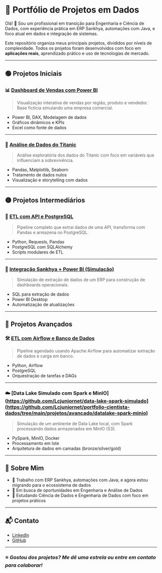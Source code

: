# 💼 Portfólio de Projetos em Dados

Olá! 👋 Sou um profissional em transição para Engenharia e Ciência de Dados, com experiência prática em ERP Sankhya, automações com Java, e foco atual em dados e integração de sistemas.

Este repositório organiza meus principais projetos, divididos por níveis de complexidade. Todos os projetos foram desenvolvidos com foco em **aplicações reais**, aprendizado prático e uso de tecnologias de mercado.

---

## 🟢 Projetos Iniciais

### 📊 [Dashboard de Vendas com Power BI](https://github.com/Lcjuniornet/data-dashboard-vendas-powerbi)
> Visualização interativa de vendas por região, produto e vendedor. Base fictícia simulando uma empresa comercial.

- Power BI, DAX, Modelagem de dados
- Gráficos dinâmicos e KPIs
- Excel como fonte de dados

---

### 🚢 [Análise de Dados do Titanic](https://github.com/Lcjuniornet/data-eda-analise-titanic)
> Análise exploratória dos dados do Titanic com foco em variáveis que influenciam a sobrevivência.

- Pandas, Matplotlib, Seaborn
- Tratamento de dados nulos
- Visualização e storytelling com dados

---

## 🟡 Projetos Intermediários

### 🔄 [ETL com API e PostgreSQL](https://github.com/Lcjuniornet/data-etl-api-python-postgresql)
> Pipeline completo que extrai dados de uma API, transforma com Pandas e armazena no PostgreSQL.

- Python, Requests, Pandas
- PostgreSQL com SQLAlchemy
- Scripts modulares de ETL

---

### 🧩 [Integração Sankhya + Power BI (Simulação)](https://github.com/Lcjuniornet/data-integration-powerbi-sankhya)
> Simulação de extração de dados de um ERP para construção de dashboards operacionais.

- SQL para extração de dados
- Power BI Desktop
- Automatização de atualizações

---

## 🔴 Projetos Avançados

### 🛠️ [ETL com Airflow e Banco de Dados](https://github.com/Lcjuniornet/data-pipeline-etl-airflow)
> Pipeline agendado usando Apache Airflow para automatizar extração de dados e carga em banco.

- Python, Airflow
- PostgreSQL
- Orquestração de tarefas e DAGs

---

### ☁️ [Data Lake Simulado com Spark e MinIO](https://github.com/Lcjuniornet/data-lake-spark-simulado](https://github.com/Lcjuniornet/portfolio-cientista-dados/tree/main/projetos/avancado/datalake-spark-minio)
> Simulação de um ambiente de Data Lake local, com Spark processando dados armazenados em MinIO (S3).

- PySpark, MinIO, Docker
- Processamento em lote
- Arquitetura de dados em camadas (bronze/silver/gold)

---

## 📌 Sobre Mim

- 💼 Trabalho com ERP Sankhya, automações com Java, e agora estou migrando para o ecossistema de dados
- 🎯 Em busca de oportunidades em Engenharia e Análise de Dados
- 🧠 Estudando Ciência de Dados e Engenharia de Dados com foco em projetos práticos

---

## 📬 Contato

- [LinkedIn](https://www.linkedin.com/in/seulinkedin)
- [GitHub](https://github.com/Lcjuniornet)

---

### ⭐ *Gostou dos projetos? Me dê uma estrela ou entre em contato para colaborar!*
